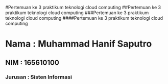 #Pertemuan ke 3 praktikum teknologi cloud computing
##Pertemuan ke 3 praktikum teknologi cloud computing
###Pertemuan ke 3 praktikum teknologi cloud computing
####Pertemuan ke 3 praktikum teknologi cloud computing

<h1>Nama	: Muhammad Hanif Saputro</h1>
<h2>NIM 	: 165610100</h2>
<h3>Jurusan	: Sisten Informasi</h3>